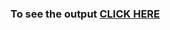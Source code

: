 
###                            To see the output [CLICK HERE](https://taheermattur.github.io/Responsive-Restaurant-Website---Complete-Front-End/index.html)
